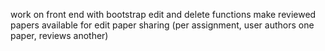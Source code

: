 work on front end with bootstrap
edit and delete functions
make reviewed papers available for edit
paper sharing (per assignment, user authors one paper, reviews another)
